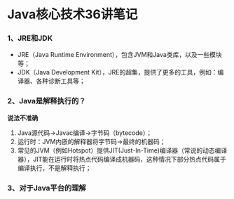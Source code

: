 # Java核心技术36讲笔记

### 1、JRE和JDK
- JRE（Java Runtime Environment），包含JVM和Java类库，以及一些模块等；
- JDK（Java Development Kit），JRE的超集，提供了更多的工具，例如：编译器、各种诊断工具等；

### 2、Java是解释执行的？

**说法不准确**

1. Java源代码->Javac编译->字节码（bytecode）；
2. 运行时：JVM内嵌的解释器将字节码->最终的机器码；
3. 常见的JVM（例如Hotspot）提供JIT(Just-In-Time)编译器（常说的动态编译器），JIT能在运行时将热点代码编译成机器码，这种情况下部分热点代码属于编译执行，不是解释执行；

### 3、对于Java平台的理解
